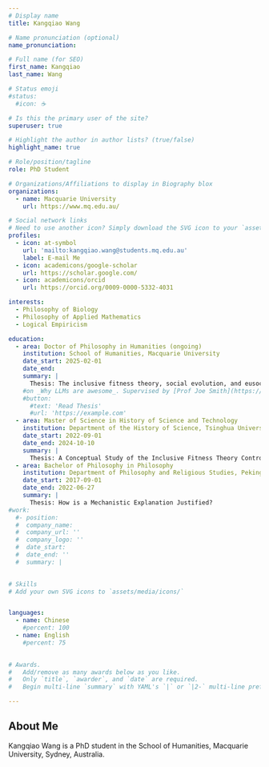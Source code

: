 ```yaml
---
# Display name
title: Kangqiao Wang

# Name pronunciation (optional)
name_pronunciation: 

# Full name (for SEO)
first_name: Kangqiao
last_name: Wang

# Status emoji
#status:
  #icon: ☕️

# Is this the primary user of the site?
superuser: true

# Highlight the author in author lists? (true/false)
highlight_name: true

# Role/position/tagline
role: PhD Student

# Organizations/Affiliations to display in Biography blox
organizations:
  - name: Macquarie University
    url: https://www.mq.edu.au/

# Social network links
# Need to use another icon? Simply download the SVG icon to your `assets/media/icons/` folder.
profiles:
  - icon: at-symbol
    url: 'mailto:kangqiao.wang@students.mq.edu.au'
    label: E-mail Me
  - icon: academicons/google-scholar
    url: https://scholar.google.com/
  - icon: academicons/orcid
    url: https://orcid.org/0009-0000-5332-4031

interests:
  - Philosophy of Biology
  - Philosophy of Applied Mathematics
  - Logical Empiricism

education:
  - area: Doctor of Philosophy in Humanities (ongoing)
    institution: School of Humanities, Macquarie University
    date_start: 2025-02-01
    date_end: 
    summary: |
      Thesis: The inclusive fitness theory, social evolution, and eusociality
    #on _Why LLMs are awesome_. Supervised by [Prof Joe Smith](https://example.com). Presented papers at 5 IEEE conferences with the contributions being published in 2 Springer journals.
    #button:
      #text: 'Read Thesis'
      #url: 'https://example.com'
  - area: Master of Science in History of Science and Technology
    institution: Department of the History of Science, Tsinghua University
    date_start: 2022-09-01
    date_end: 2024-10-10
    summary: |
      Thesis: A Conceptual Study of the Inclusive Fitness Theory Controversy
  - area: Bachelor of Philosophy in Philosophy
    institution: Department of Philosophy and Religious Studies, Peking University
    date_start: 2017-09-01
    date_end: 2022-06-27
    summary: |
      Thesis: How is a Mechanistic Explanation Justified?
#work:
  #- position: 
  #  company_name: 
  #  company_url: ''
  #  company_logo: ''
  #  date_start: 
  #  date_end: ''
  #  summary: |
      

# Skills
# Add your own SVG icons to `assets/media/icons/`


languages:
  - name: Chinese
    #percent: 100
  - name: English
    #percent: 75
  

# Awards.
#   Add/remove as many awards below as you like.
#   Only `title`, `awarder`, and `date` are required.
#   Begin multi-line `summary` with YAML's `|` or `|2-` multi-line prefix and indent 2 spaces below.

---
```


## About Me

Kangqiao Wang is a PhD student in the School of Humanities, Macquarie University, Sydney, Australia.
